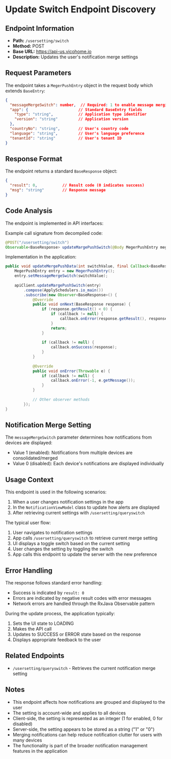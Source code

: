 # Update Switch Endpoint Discovery

## Endpoint Information
- **Path:** `/usersetting/switch`
- **Method:** POST
- **Base URL:** https://api-us.vicohome.io
- **Description:** Updates the user's notification merge settings

## Request Parameters
The endpoint takes a `MegerPushEntry` object in the request body which extends `BaseEntry`:

```json
{
  "messageMergeSwitch": number,  // Required: 1 to enable message merging, 0 to disable
  "app": {                      // Standard BaseEntry fields
    "type": "string",           // Application type identifier
    "version": "string"         // Application version
  },
  "countryNo": "string",        // User's country code
  "language": "string",         // User's language preference 
  "tenantId": "string"          // User's tenant ID
}
```

## Response Format
The endpoint returns a standard `BaseResponse` object:

```json
{
  "result": 0,           // Result code (0 indicates success)
  "msg": "string"        // Response message
}
```

## Code Analysis
The endpoint is implemented in API interfaces:

Example call signature from decompiled code:
```java
@POST("/usersetting/switch")
Observable<BaseResponse> updateMargePushSwitch(@Body MegerPushEntry megerPushEntry);
```

Implementation in the application:
```java
public void updateMergePushData(int switchValue, final Callback<BaseResponse> callback) {
    MegerPushEntry entry = new MegerPushEntry();
    entry.setMessageMergeSwitch(switchValue);
    
    apiClient.updateMargePushSwitch(entry)
        .compose(ApplySchedulers.io_main())
        .subscribe(new Observer<BaseResponse>() {
            @Override
            public void onNext(BaseResponse response) {
                if (response.getResult() < 0) {
                    if (callback != null) {
                        callback.onError(response.getResult(), response.getMsg());
                    }
                    return;
                }
                
                if (callback != null) {
                    callback.onSuccess(response);
                }
            }
            
            @Override
            public void onError(Throwable e) {
                if (callback != null) {
                    callback.onError(-1, e.getMessage());
                }
            }
            
            // Other observer methods
        });
}
```

## Notification Merge Setting
The `messageMergeSwitch` parameter determines how notifications from devices are displayed:
- Value 1 (enabled): Notifications from multiple devices are consolidated/merged
- Value 0 (disabled): Each device's notifications are displayed individually

## Usage Context
This endpoint is used in the following scenarios:
1. When a user changes notification settings in the app
2. In the `NotificationViewModel` class to update how alerts are displayed
3. After retrieving current settings with `/usersetting/queryswitch`

The typical user flow:
1. User navigates to notification settings
2. App calls `/usersetting/queryswitch` to retrieve current merge setting
3. UI displays a toggle switch based on the current setting
4. User changes the setting by toggling the switch
5. App calls this endpoint to update the server with the new preference

## Error Handling
The response follows standard error handling:
- Success is indicated by `result: 0`
- Errors are indicated by negative result codes with error messages
- Network errors are handled through the RxJava Observable pattern

During the update process, the application typically:
1. Sets the UI state to LOADING
2. Makes the API call
3. Updates to SUCCESS or ERROR state based on the response
4. Displays appropriate feedback to the user

## Related Endpoints
- `/usersetting/queryswitch` - Retrieves the current notification merge setting

## Notes
- This endpoint affects how notifications are grouped and displayed to the user
- The setting is account-wide and applies to all devices
- Client-side, the setting is represented as an integer (1 for enabled, 0 for disabled)
- Server-side, the setting appears to be stored as a string ("1" or "0")
- Merging notifications can help reduce notification clutter for users with many devices
- The functionality is part of the broader notification management features in the application